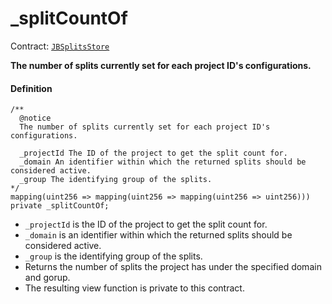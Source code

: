 # _splitCountOf

Contract: [`JBSplitsStore`](/api/contracts/jbsplitsstore/README.md)​‌

**The number of splits currently set for each project ID's configurations.**

#### Definition

```
/** 
  @notice
  The number of splits currently set for each project ID's configurations.

  _projectId The ID of the project to get the split count for.
  _domain An identifier within which the returned splits should be considered active.
  _group The identifying group of the splits.
*/
mapping(uint256 => mapping(uint256 => mapping(uint256 => uint256))) private _splitCountOf;
```

* `_projectId` is the ID of the project to get the split count for.
* `_domain` is an identifier within which the returned splits should be considered active.
* `_group` is the identifying group of the splits.
* Returns the number of splits the project has under the specified domain and gorup.
* The resulting view function is private to this contract.
